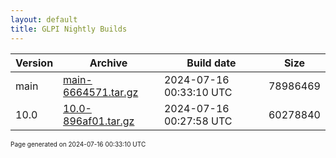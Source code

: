 ```yaml
---
layout: default
title: GLPI Nightly Builds
---
```


Version|Archive|Build date|Size
---|---|---|---
main|[main-6664571.tar.gz](main-6664571.tar.gz)|2024-07-16 00:33:10 UTC|78986469
10.0|[10.0-896af01.tar.gz](10.0-896af01.tar.gz)|2024-07-16 00:27:58 UTC|60278840

<font size="1">Page generated on 2024-07-16 00:33:10 UTC</font>
